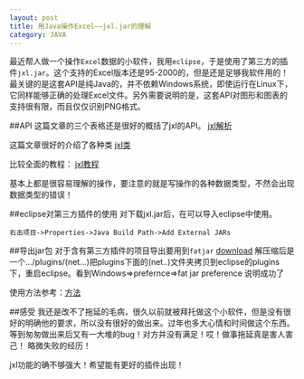```yaml
---
layout: post
title: 用Java操作Excel——jxl.jar的理解
category: JAVA
---
```


最近帮人做一个操作`Excel`数据的小软件，我用`eclipse`，于是使用了第三方的插件`jxl.jar`。这个支持的Excel版本还是95-2000的，但是还是足够我软件用的！最关键的是这套API是纯Java的，并不依赖Windows系统，即使运行在Linux下，它同样能够正确的处理Excel文件。另外需要说明的是，这套API对图形和图表的支持很有限，而且仅仅识别PNG格式。

##API
这篇文章的三个表格还是很好的概括了jxl的API。
[jxl解析][1]

这篇文章很好的介绍了各种类
[jxl类][2]

比较全面的教程：
[jxl教程][3]

基本上都是很容易理解的操作，要注意的就是写操作的各种数据类型，不然会出现数据类型的错误！

##eclipse对第三方插件的使用
对下载jxl.jar后，在可以导入eclipse中使用。

    右击项目->Properties->Java Build Path->Add External JARs

##导出jar包
对于含有第三方插件的项目导出要用到`fatjar`  [download][4] 解压缩后是一个.../plugins/(net...)把plugins下面的(net..)文件夹拷贝到eclipse的plugins下，重启eclipse。看到Windows=>prefernce=>fat jar preference  说明成功了

使用方法参考：[方法][5]

##感受
我还是改不了拖延的毛病，很久以前就被拜托做这个小软件，但是没有很好的明确他的要求，所以没有很好的做出来。过年也多大心情和时间做这个东西。等到匆匆做出来后又有一大堆的bug！对方并没有满足！哎！做事拖延真是害人害己！
略微失败的经历！

jxl功能的确不够强大！希望能有更好的插件出现！

[1]:http://wenku.baidu.com/view/d75709d249649b6648d747d1.html
[2]:http://wenku.baidu.com/view/4471e23610661ed9ad51f365.html
[3]:http://wenku.baidu.com/view/1057a0671ed9ad51f01df266.html
[4]:http://sourceforge.net/projects/fjep/files/fatjar/
[5]:http://fhqdddddd.blog.163.com/blog/static/186991542011427104124407/